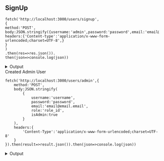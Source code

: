 ## SignUp

```
fetch('http://localhost:3000/users/signup',
{
method:'POST',
body:JSON.stringify({username:'admin',password:'password',email:'email@m.y',role:role_id}),
headers:{'Content-type':'application/x-www-form-urlencoded;charset=UTF-8',}
}
)
.then(res=>res.json()).
then(json=>console.log(json))
```

<details><summary>Output</summary>
<pre>
{message: username has created}
</pre>
</details>
 Created Admin User

```
fetch('http://localhost:3000/users/admin',{
    method:'POST',
    body:JSON.stringify(
        {
            username:'username',
            password:'password',
            email:'email@email.email',
            role:'role_id',
            isAdmin:true
        }
    ),
    headers:{
        'Content-Type':'application/x-www-form-urlencoded;charset=UTF-8'
    }
}).then(result=>result.json()).then(json=>console.log(json))
```

<details><summary>Output</summary>
<pre>
    {
        message: 'username has added to administration group'
    }
</pre>
</details>
